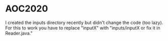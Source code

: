 # AOC2020
I created the inputs directory recently but didn't change the code (too lazy). For this to work you have to replace "inputX" with "inputs/inputX or fix it in Reader.java."
